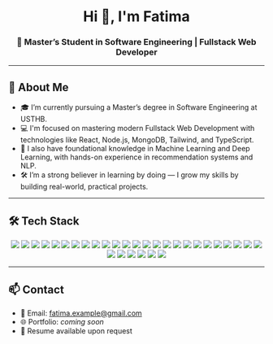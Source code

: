 <h1 align="center">Hi 👋, I'm Fatima</h1>
<h3 align="center">🚀 Master’s Student in Software Engineering | Fullstack Web Developer</h3>

---

## 🌱 About Me

- 🎓 I’m currently pursuing a Master’s degree in Software Engineering at USTHB.  
- 💻 I'm focused on mastering modern Fullstack Web Development with technologies like React, Node.js, MongoDB, Tailwind, and TypeScript.  
- 🤖 I also have foundational knowledge in Machine Learning and Deep Learning, with hands-on experience in recommendation systems and NLP.  
- 🛠 I’m a strong believer in learning by doing — I grow my skills by building real-world, practical projects.  

---

## 🛠 Tech Stack

<p align="center">
  <!-- Web Dev -->
  <img src="https://img.shields.io/badge/HTML5-E34F26?logo=html5&logoColor=white&style=for-the-badge" />
  <img src="https://img.shields.io/badge/CSS3-1572B6?logo=css3&logoColor=white&style=for-the-badge" />
  <img src="https://img.shields.io/badge/TailwindCSS-06B6D4?logo=tailwindcss&logoColor=white&style=for-the-badge" />
  <img src="https://img.shields.io/badge/JavaScript-F7DF1E?logo=javascript&logoColor=black&style=for-the-badge" />
  <img src="https://img.shields.io/badge/TypeScript-3178C6?logo=typescript&logoColor=white&style=for-the-badge" />
  <img src="https://img.shields.io/badge/React-20232A?logo=react&logoColor=61DAFB&style=for-the-badge" />
  <img src="https://img.shields.io/badge/Redux-593D88?logo=redux&logoColor=white&style=for-the-badge" />
  <img src="https://img.shields.io/badge/Next.js-000?logo=nextdotjs&logoColor=white&style=for-the-badge" />
  <img src="https://img.shields.io/badge/React%20Router-CA4245?logo=reactrouter&logoColor=white&style=for-the-badge" />
  <img src="https://img.shields.io/badge/Vite-646CFF?logo=vite&logoColor=white&style=for-the-badge" />
  <img src="https://img.shields.io/badge/Material UI-007FFF?logo=mui&logoColor=white&style=for-the-badge" />
  
  <!-- Backend -->
  <img src="https://img.shields.io/badge/Node.js-339933?logo=nodedotjs&logoColor=white&style=for-the-badge" />
  <img src="https://img.shields.io/badge/Express.js-000?logo=express&logoColor=white&style=for-the-badge" />
  <img src="https://img.shields.io/badge/Django-092E20?logo=django&logoColor=white&style=for-the-badge" />
  
  <!-- Databases -->
  <img src="https://img.shields.io/badge/MongoDB-4EA94B?logo=mongodb&logoColor=white&style=for-the-badge" />
  <img src="https://img.shields.io/badge/Mongoose-880000?logo=mongoose&logoColor=white&style=for-the-badge" />
  <img src="https://img.shields.io/badge/MySQL-005E87?logo=mysql&logoColor=white&style=for-the-badge" />

  <!-- DevOps & Tools -->
  <img src="https://img.shields.io/badge/Git-F05032?logo=git&logoColor=white&style=for-the-badge" />
  <img src="https://img.shields.io/badge/GitHub-181717?logo=github&logoColor=white&style=for-the-badge" />
  <img src="https://img.shields.io/badge/Postman-FF6C37?logo=postman&logoColor=white&style=for-the-badge" />
  <img src="https://img.shields.io/badge/Docker-2496ED?logo=docker&logoColor=white&style=for-the-badge" />
  <img src="https://img.shields.io/badge/VS Code-007ACC?logo=visualstudiocode&logoColor=white&style=for-the-badge" />
  
  <!-- API & Auth -->
  <img src="https://img.shields.io/badge/JWT-000000?logo=jsonwebtokens&logoColor=white&style=for-the-badge" />
  <img src="https://img.shields.io/badge/Axios-5A29E4?logo=axios&logoColor=white&style=for-the-badge" />
  <img src="https://img.shields.io/badge/REST API-005571?logo=rest&logoColor=white&style=for-the-badge" />

  <!-- AI & Data Science -->
  <img src="https://img.shields.io/badge/Python-FFD43B?logo=python&logoColor=black&style=for-the-badge" />
  <img src="https://img.shields.io/badge/Pandas-150458?logo=pandas&logoColor=white&style=for-the-badge" />
  <img src="https://img.shields.io/badge/NumPy-013243?logo=numpy&logoColor=white&style=for-the-badge" />
  <img src="https://img.shields.io/badge/PyTorch-EE4C2C?logo=pytorch&logoColor=white&style=for-the-badge" />
  <img src="https://img.shields.io/badge/spaCy-09A3D5?logo=spacy&logoColor=white&style=for-the-badge" />
  <img src="https://img.shields.io/badge/Transformers-HuggingFace-yellow?logo=huggingface&logoColor=black&style=for-the-badge" />
</p>

---

## 📫 Contact

- 📧 Email: fatima.example@gmail.com  
- 🌐 Portfolio: *coming soon*  
- 📄 Resume available upon request
